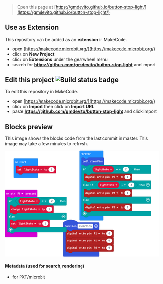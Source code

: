 
> Open this page at [https://gmdevito.github.io/button-stop-light/](https://gmdevito.github.io/button-stop-light/)

## Use as Extension

This repository can be added as an **extension** in MakeCode.

* open [https://makecode.microbit.org/](https://makecode.microbit.org/)
* click on **New Project**
* click on **Extensions** under the gearwheel menu
* search for **https://github.com/gmdevito/button-stop-light** and import

## Edit this project ![Build status badge](https://github.com/gmdevito/button-stop-light/workflows/MakeCode/badge.svg)

To edit this repository in MakeCode.

* open [https://makecode.microbit.org/](https://makecode.microbit.org/)
* click on **Import** then click on **Import URL**
* paste **https://github.com/gmdevito/button-stop-light** and click import

## Blocks preview

This image shows the blocks code from the last commit in master.
This image may take a few minutes to refresh.

![A rendered view of the blocks](https://github.com/gmdevito/button-stop-light/raw/master/.github/makecode/blocks.png)

#### Metadata (used for search, rendering)

* for PXT/microbit
<script src="https://makecode.com/gh-pages-embed.js"></script><script>makeCodeRender("{{ site.makecode.home_url }}", "{{ site.github.owner_name }}/{{ site.github.repository_name }}");</script>

